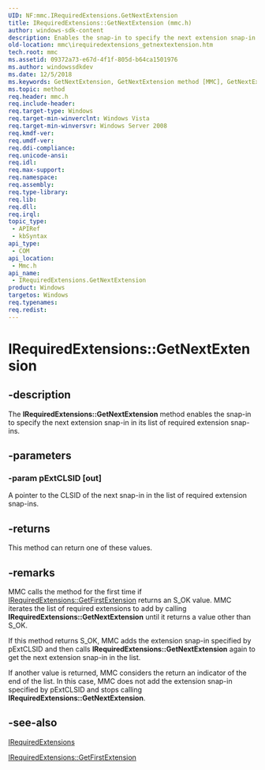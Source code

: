```yaml
---
UID: NF:mmc.IRequiredExtensions.GetNextExtension
title: IRequiredExtensions::GetNextExtension (mmc.h)
author: windows-sdk-content
description: Enables the snap-in to specify the next extension snap-in in its list of required extension snap-ins.
old-location: mmc\irequiredextensions_getnextextension.htm
tech.root: mmc
ms.assetid: 09372a73-e67d-4f1f-805d-b64ca1501976
ms.author: windowssdkdev
ms.date: 12/5/2018
ms.keywords: GetNextExtension, GetNextExtension method [MMC], GetNextExtension method [MMC],IRequiredExtensions interface, IRequiredExtensions interface [MMC],GetNextExtension method, IRequiredExtensions.GetNextExtension, IRequiredExtensions::GetNextExtension, _slate_irequiredextensions_getnextextension, mmc.irequiredextensions_getnextextension, mmc/IRequiredExtensions::GetNextExtension
ms.topic: method
req.header: mmc.h
req.include-header: 
req.target-type: Windows
req.target-min-winverclnt: Windows Vista
req.target-min-winversvr: Windows Server 2008
req.kmdf-ver: 
req.umdf-ver: 
req.ddi-compliance: 
req.unicode-ansi: 
req.idl: 
req.max-support: 
req.namespace: 
req.assembly: 
req.type-library: 
req.lib: 
req.dll: 
req.irql: 
topic_type:
 - APIRef
 - kbSyntax
api_type:
 - COM
api_location:
 - Mmc.h
api_name:
 - IRequiredExtensions.GetNextExtension
product: Windows
targetos: Windows
req.typenames: 
req.redist: 
---
```


# IRequiredExtensions::GetNextExtension


## -description


The <b>IRequiredExtensions::GetNextExtension</b> method enables the snap-in to specify the next extension snap-in in its list of required extension snap-ins.


## -parameters




### -param pExtCLSID [out]

A pointer to the CLSID of the next snap-in in the list of required extension snap-ins.


## -returns



This method can return one of these values.




## -remarks



MMC calls the method for the first time if 
<a href="https://msdn.microsoft.com/1c84d6ab-c855-4b89-8e36-0794e3ffdb85">IRequiredExtensions::GetFirstExtension</a> returns an S_OK value. MMC iterates the list of required extensions to add by calling <b>IRequiredExtensions::GetNextExtension</b> until it returns a value other than S_OK.

If this method returns S_OK, MMC adds the extension snap-in specified by pExtCLSID and then calls <b>IRequiredExtensions::GetNextExtension</b> again to get the next extension snap-in in the list.

If another value is returned, MMC considers the return an indicator of the end of the list. In this case, MMC does not add the extension snap-in specified by pExtCLSID and stops calling <b>IRequiredExtensions::GetNextExtension</b>.




## -see-also




<a href="https://msdn.microsoft.com/55832db9-30d9-4a5f-bfef-a014b1050f22">IRequiredExtensions</a>



<a href="https://msdn.microsoft.com/1c84d6ab-c855-4b89-8e36-0794e3ffdb85">IRequiredExtensions::GetFirstExtension</a>
 

 


